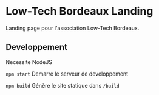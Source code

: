 # Low-Tech Bordeaux Landing

Landing page pour l'association Low-Tech Bordeaux.

## Developpement

Necessite NodeJS

`npm start`
Demarre le serveur de developpement

`npm build`
Génère le site statique dans `/build`
